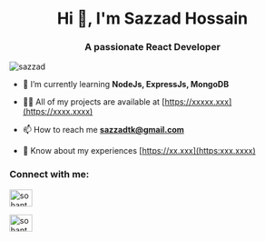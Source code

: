 <h1 align="center">Hi 👋, I'm Sazzad Hossain</h1>
<h3 align="center">A passionate React Developer</h3>

<p align="left"> <img src="https://komarev.com/ghpvc/?username=sohantalukder&label=Profile%20views&color=0e75b6&style=flat" alt="sazzad" /> </p>

- 🌱 I’m currently learning **NodeJs, ExpressJs, MongoDB**

- 👨‍💻 All of my projects are available at [https://xxxxx.xxx](https://xxxx.xxxx)

- 📫 How to reach me **sazzadtk@gmail.com**

- 📄 Know about my experiences [https://xx.xxx](https:xxx.xxxx)

<h3 align="left">Connect with me:</h3>
<p align="left">
<a href="https://www.linkedin.com/in/sazzzad/" target="blank"><img align="center" src="https://raw.githubusercontent.com/rahuldkjain/github-profile-readme-generator/master/src/images/icons/Social/linked-in-alt.svg" alt="sohantalukder/" height="30" width="40" /></a>
 
<a href="https://www.facebook.com/sazzadz/" target="blank"><img align="center" src="https://raw.githubusercontent.com/rahuldkjain/github-profile-readme-generator/master/src/images/icons/Social/facebook.svg" alt="sohantalukder0" height="30" width="40" /></a>

